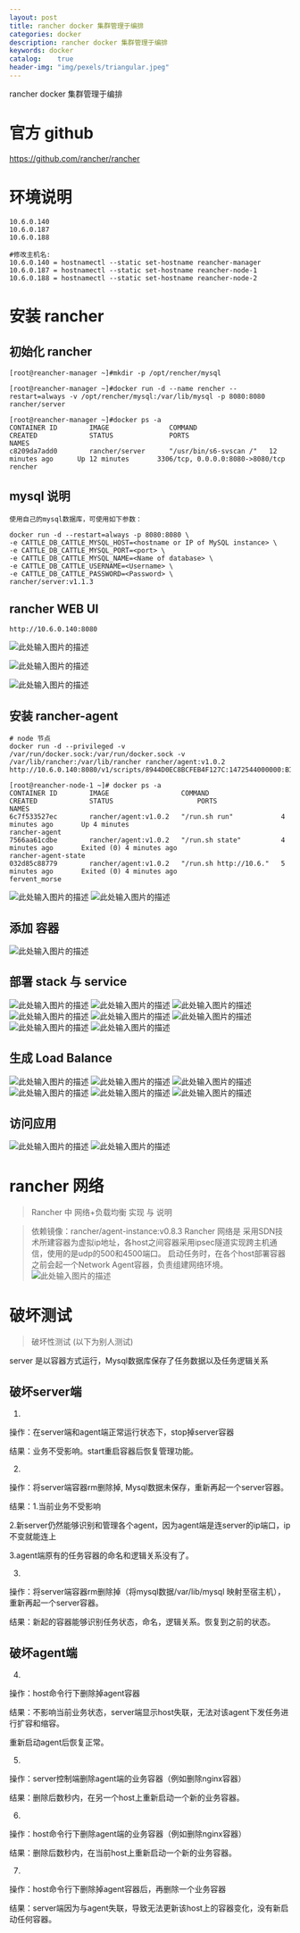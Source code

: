 ```yaml
---
layout: post
title: rancher docker 集群管理于编排
categories: docker
description: rancher docker 集群管理于编排
keywords: docker
catalog:    true
header-img: "img/pexels/triangular.jpeg"
---
```



rancher docker 集群管理于编排

# 官方 github
https://github.com/rancher/rancher

# 环境说明

```
10.6.0.140
10.6.0.187
10.6.0.188
```
```
#修改主机名:
10.6.0.140 = hostnamectl --static set-hostname reancher-manager
10.6.0.187 = hostnamectl --static set-hostname reancher-node-1
10.6.0.188 = hostnamectl --static set-hostname reancher-node-2
```

#  安装 rancher

## 初始化 rancher

```
[root@reancher-manager ~]#mkdir -p /opt/rencher/mysql

[root@reancher-manager ~]#docker run -d --name rencher --restart=always -v /opt/rencher/mysql:/var/lib/mysql -p 8080:8080 rancher/server

[root@reancher-manager ~]#docker ps -a
CONTAINER ID        IMAGE               COMMAND                  CREATED             STATUS              PORTS                              NAMES
c8209da7add0        rancher/server      "/usr/bin/s6-svscan /"   12 minutes ago      Up 12 minutes       3306/tcp, 0.0.0.0:8080->8080/tcp   rencher
```

## mysql 说明

```
使用自己的mysql数据库，可使用如下参数：

docker run -d --restart=always -p 8080:8080 \
-e CATTLE_DB_CATTLE_MYSQL_HOST=<hostname or IP of MySQL instance> \
-e CATTLE_DB_CATTLE_MYSQL_PORT=<port> \
-e CATTLE_DB_CATTLE_MYSQL_NAME=<Name of database> \
-e CATTLE_DB_CATTLE_USERNAME=<Username> \
-e CATTLE_DB_CATTLE_PASSWORD=<Password> \
rancher/server:v1.1.3
```


## rancher WEB UI

```
http://10.6.0.140:8080
```
![此处输入图片的描述][1]

![此处输入图片的描述][2]

![此处输入图片的描述][3]


## 安装 rancher-agent

```
# node 节点
docker run -d --privileged -v /var/run/docker.sock:/var/run/docker.sock -v /var/lib/rancher:/var/lib/rancher rancher/agent:v1.0.2 http://10.6.0.140:8080/v1/scripts/8944D0EC8BCFEB4F127C:1472544000000:BIX8IC8bWsRbx60NMhka4AmxmpQ
```

```
[root@reancher-node-1 ~]# docker ps -a
CONTAINER ID        IMAGE                  COMMAND                  CREATED             STATUS                     PORTS               NAMES
6c7f533527ec        rancher/agent:v1.0.2   "/run.sh run"            4 minutes ago       Up 4 minutes                                   rancher-agent
7566aa61cdbe        rancher/agent:v1.0.2   "/run.sh state"          4 minutes ago       Exited (0) 4 minutes ago                       rancher-agent-state
032d85c88779        rancher/agent:v1.0.2   "/run.sh http://10.6."   5 minutes ago       Exited (0) 4 minutes ago                       fervent_morse

```
![此处输入图片的描述][4]
![此处输入图片的描述][5]



## 添加 容器
![此处输入图片的描述][6]



## 部署 stack 与 service
![此处输入图片的描述][7]
![此处输入图片的描述][8]
![此处输入图片的描述][9]
![此处输入图片的描述][10]
![此处输入图片的描述][11]
![此处输入图片的描述][12]
![此处输入图片的描述][13]
![此处输入图片的描述][14]


## 生成 Load Balance
![此处输入图片的描述][15]
![此处输入图片的描述][16]
![此处输入图片的描述][17]
![此处输入图片的描述][18]
![此处输入图片的描述][19]
![此处输入图片的描述][20]


## 访问应用
![此处输入图片的描述][21]
![此处输入图片的描述][22]


# rancher 网络

> Rancher 中  网络+负载均衡  实现 与 说明

>依赖镜像：rancher/agent-instance:v0.8.3
>Rancher 网络是 采用SDN技术所建容器为虚拟ip地址，各host之间容器采用ipsec隧道实现跨主机通信，使用的是udp的500和4500端口。
>启动任务时，在各个host部署容器之前会起一个Network  Agent容器，负责组建网络环境。   
![此处输入图片的描述][23]


# 破坏测试
> 破坏性测试 (以下为别人测试)

server 是以容器方式运行，Mysql数据库保存了任务数据以及任务逻辑关系


## 破坏server端

1.

操作：在server端和agent端正常运行状态下，stop掉server容器

结果：业务不受影响。start重启容器后恢复管理功能。


2.

操作：将server端容器rm删除掉, Mysql数据未保存，重新再起一个server容器。

结果：1.当前业务不受影响

2.新server仍然能够识别和管理各个agent，因为agent端是连server的ip端口，ip不变就能连上

3.agent端原有的任务容器的命名和逻辑关系没有了。

3.

操作：将server端容器rm删除掉（将mysql数据/var/lib/mysql 映射至宿主机），重新再起一个server容器。

结果：新起的容器能够识别任务状态，命名，逻辑关系。恢复到之前的状态。

 

## 破坏agent端

4.

操作：host命令行下删除掉agent容器

结果：不影响当前业务状态，server端显示host失联，无法对该agent下发任务进行扩容和缩容。

重新启动agent后恢复正常。

5.

操作：server控制端删除agent端的业务容器（例如删除nginx容器）

结果：删除后数秒内，在另一个host上重新启动一个新的业务容器。

6.

操作：host命令行下删除agent端的业务容器（例如删除nginx容器）

结果：删除后数秒内，在当前host上重新启动一个新的业务容器。

7.

操作：host命令行下删除掉agent容器后，再删除一个业务容器

结果：server端因为与agent失联，导致无法更新该host上的容器变化，没有新启动任何容器。


  [1]: http://jicki.me/img/posts/rancher/1.png
  [2]: http://jicki.me/img/posts/rancher/2.png
  [3]: http://jicki.me/img/posts/rancher/3.png
  [4]: http://jicki.me/img/posts/rancher/4.png
  [5]: http://jicki.me/img/posts/rancher/5.png
  [6]: http://jicki.me/img/posts/rancher/6.png
  [7]: http://jicki.me/img/posts/rancher/7.png
  [8]: http://jicki.me/img/posts/rancher/8.png
  [9]: http://jicki.me/img/posts/rancher/9.png
  [10]: http://jicki.me/img/posts/rancher/10.png
  [11]: http://jicki.me/img/posts/rancher/11.png
  [12]: http://jicki.me/img/posts/rancher/12.png
  [13]: http://jicki.me/img/posts/rancher/13.png
  [14]: http://jicki.me/img/posts/rancher/14.png
  [15]: http://jicki.me/img/posts/rancher/15.png
  [16]: http://jicki.me/img/posts/rancher/16.png
  [17]: http://jicki.me/img/posts/rancher/17.png
  [18]: http://jicki.me/img/posts/rancher/18.png
  [19]: http://jicki.me/img/posts/rancher/19.png
  [20]: http://jicki.me/img/posts/rancher/20.png
  [21]: http://jicki.me/img/posts/rancher/21.png
  [22]: http://jicki.me/img/posts/rancher/22.png
  [23]: http://jicki.me/img/posts/rancher/23.png